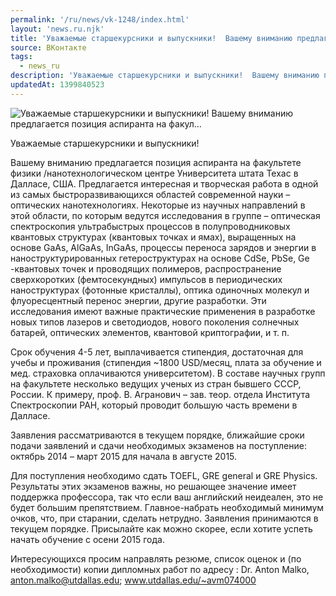 ```yaml
---
permalink: '/ru/news/vk-1248/index.html'
layout: 'news.ru.njk'
title: 'Уважаемые старшекурсники и выпускники!  Вашему вниманию предлагается позиция аспиранта на факул…'
source: ВКонтакте
tags:
  - news_ru
description: 'Уважаемые старшекурсники и выпускники!  Вашему вниманию предлагается позиция аспиранта на факул…'
updatedAt: 1399840523
---
```

![Уважаемые старшекурсники и выпускники!  Вашему вниманию предлагается позиция аспиранта на факул…](https://sun9-58.userapi.com/impf/4vMPeuUOF1gvsBOgAoG1-v2in9PJ71OHl13Tlg/s3Z9yhuVwys.jpg?size=800x300&quality=96&proxy=1&sign=a3f9df5c2c48138beba9b55f17a5d238&c_uniq_tag=fTs5ib3lWsOfXUkP95qSxIQE-InovoiWfvVGcHw_m00&type=album)

Уважаемые старшекурсники и выпускники!

Вашему вниманию предлагается позиция аспиранта на факультете физики /нанотехнологическом центре Университета штата Техас в Далласе, США. Предлагается интересная и творческая работа в одной из самых быстроразвивающихся областей современной науки – оптических нанотехнологиях. Некоторые из научных направлений в этой области, по которым ведутся исследования в группе – оптическая спектроскопия ультрабыстрых процессов в полупроводниковых квантовых структурах (квантовых точках и ямах), выращенных на основе GaAs, AlGaAs, InGaAs, процессы переноса зарядов и энергии в наноструктурированных гетероструктурах на основе CdSe, PbSe, Ge -квантовых точек и проводящих полимеров, распространение сверхкоротких (фемтосекундных) импульсов в периодических наноструктурах (фотонные кристаллы), оптика одиночных молекул и флуоресцентный перенос энергии,  другие разработки. Эти исследования имеют важные практические применения в разработке новых типов лазеров и светодиодов, нового поколения солнечных батарей, оптических элементов, квантовой криптографии, и т. п.

Срок обучения 4-5 лет, выплачивается стипендия, достаточная для учебы и проживания (стипендия ~1800 USD/месяц, плата за обучение и мед. страховка оплачиваются университетом). В составе научных групп на факультете несколько ведущих ученых из стран бывшего СССР, России. К примеру, проф. В. Агранович – зав. теор. отдела Института Спектроскопии РАН, который проводит большую часть времени в Далласе.

Заявления рассматриваются в текущем порядке, ближайшие сроки подачи заявлений и сдачи необходимых экзаменов на поступление: октябрь 2014 – март 2015 для начала в августе 2015.

Для поступления необходимо сдать TOEFL, GRE general и GRE Physics. Результаты этих экзаменов важны, но решающее значение имеет поддержка профессора, так что если ваш английский неидеален, это не будет большим препятствием. Главное-набрать необходимый минимум очков, что, при старании, сделать нетрудно. Заявления принимаются в текущем порядке. Присылайте как можно скорее, если хотите успеть начать обучение с осени 2015 года.

Интересующихся просим направлять резюме, список оценок и (по необходимости) копии дипломных работ по адресу :
Dr. Anton Malko, anton.malko@utdallas.edu; www.utdallas.edu/~avm074000
